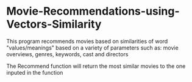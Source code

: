 # Movie-Recommendations-using-Vectors-Similarity
This program recommends movies based on similarities of word "values/meanings" based on a variety of parameters such as: movie overviews, genres, keywords, cast and directors

The Recommend function will return the most similar movies to the one inputed in the function 
